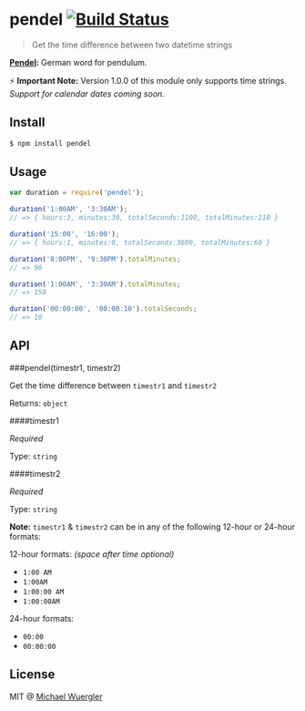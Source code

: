 # pendel [![Build Status](https://travis-ci.org/radiovisual/pendel.svg)](https://travis-ci.org/radiovisual/pendel)

> Get the time difference between two datetime strings

**[Pendel](https://de.wikipedia.org/wiki/Pendel):** German word for pendulum. 

:zap: **Important Note:** Version 1.0.0 of this module only supports time strings. *Support for calendar dates coming soon.*

## Install
```sh
$ npm install pendel
```

## Usage

```js
var duration = require('pendel');

duration('1:00AM', '3:30AM');
// => { hours:3, minutes:30, totalSeconds:1100, totalMinutes:210 }

duration('15:00', '16:00');
// => { hours:1, minutes:0, totalSeconds:3600, totalMinutes:60 }

duration('8:00PM', '9:30PM').totalMinutes;
// => 90

duration('1:00AM', '3:30AM').totalMinutes;
// => 150

duration('00:00:00', '00:00:10').totalSeconds;
// => 10

```

## API

###pendel(timestr1, timestr2)

Get the time difference between `timestr1` and `timestr2`

Returns: `object`

####timestr1

*Required*

Type: `string`

####timestr2

*Required*

Type: `string`

**Note:** `timestr1` & `timestr2` can be in any of the following 12-hour or 24-hour formats:

12-hour formats: *(space after time optional)*

- `1:00 AM`
- `1:00AM`
- `1:00:00 AM`
- `1:00:00AM`

24-hour formats:

- `00:00`
- `00:00:00`


## License

MIT @ [Michael Wuergler](http://www.numetriclabs.com)


